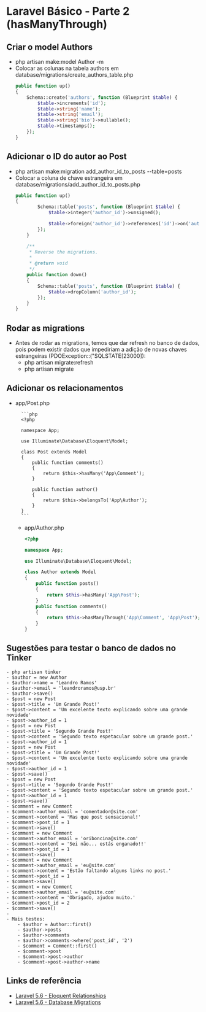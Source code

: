 # Laravel Básico - Parte 2 (hasManyThrough)

## Criar o model Authors
- php artisan make:model Author -m
- Colocar as colunas na tabela authors em database/migrations/create_authors_table.php
    ```php
    public function up()
    {
        Schema::create('authors', function (Blueprint $table) {
            $table->increments('id');
            $table->string('name');
            $table->string('email');
            $table->string('bio')->nullable();
            $table->timestamps();
        });
    }
    ```

## Adicionar o ID do autor ao Post
- php artisan make:migration add_author_id_to_posts --table=posts
- Colocar a coluna de chave estrangeira em database/migrations/add_author_id_to_posts.php
    ```php
    public function up()
    {
            Schema::table('posts', function (Blueprint $table) {
                $table->integer('author_id')->unsigned();

                $table->foreign('author_id')->references('id')->on('authors');
            });
        }

        /**
         * Reverse the migrations.
         *
         * @return void
         */
        public function down()
        {
            Schema::table('posts', function (Blueprint $table) {
                $table->dropColumn('author_id');
            });
        }
    }
    ```

## Rodar as migrations
- Antes de rodar as migrations, temos que dar refresh no banco de dados, pois podem existir dados que impediriam a adição de novas chaves estrangeiras (PDOException::("SQLSTATE[23000]):
    - php artisan migrate:refresh
    - php artisan migrate

## Adicionar os relacionamentos
- app/Post.php

        ```php
        <?php

        namespace App;

        use Illuminate\Database\Eloquent\Model;

        class Post extends Model
        {
            public function comments()
            {
                return $this->hasMany('App\Comment');
            }

            public function author()
            {
                return $this->belongsTo('App\Author');
            }
        }
        ```

    - app/Author.php
        ```php
        <?php

        namespace App;

        use Illuminate\Database\Eloquent\Model;

        class Author extends Model
        {
            public function posts()
            {
                return $this->hasMany('App\Post');
            }
            public function comments()
            {
                return $this->hasManyThrough('App\Comment', 'App\Post');
            }
        }
        ```

## Sugestões para testar o banco de dados no Tinker
    - php artisan tinker
    - $author = new Author
    - $author->name = 'Leandro Ramos'
    - $author->email = 'leandroramos@usp.br'
    - $author->save()
    - $post = new Post
    - $post->title = 'Um Grande Post!'
    - $post->content = 'Um excelente texto explicando sobre uma grande novidade'
    - $post->author_id = 1
    - $post = new Post
    - $post->title = 'Segundo Grande Post!'
    - $post->content = 'Segundo texto espetacular sobre um grande post.'
    - $post->author_id = 1
    - $post = new Post
    - $post->title = 'Um Grande Post!'
    - $post->content = 'Um excelente texto explicando sobre uma grande novidade'
    - $post->author_id = 1 
    - $post->save()
    - $post = new Post
    - $post->title = 'Segundo Grande Post!'
    - $post->content = 'Segundo texto espetacular sobre um grande post.'
    - $post->author_id = 1 
    - $post->save()
    - $comment = new Comment
    - $comment->author_email = 'comentador@site.com'
    - $comment->content = 'Mas que post sensacional!'
    - $comment->post_id = 1
    - $comment->save()
    - $comment = new Comment
    - $comment->author_email = 'oriboncina@site.com'
    - $comment->content = 'Sei não... estás enganado!!'
    - $comment->post_id = 1
    - $comment->save()
    - $comment = new Comment
    - $comment->author_email = 'eu@site.com'
    - $comment->content = 'Estão faltando alguns links no post.'
    - $comment->post_id = 1
    - $comment->save()
    - $comment = new Comment
    - $comment->author_email = 'eu@site.com'
    - $comment->content = 'Obrigado, ajudou muito.'
    - $comment->post_id = 2
    - $comment->save()
    - 
    - Mais testes:
        - $author = Author::first()
        - $author->posts
        - $author->comments
        - $author->comments->where('post_id', '2')
        - $comment = Comment::first()
        - $comment->post
        - $comment->post->author
        - $comment->post->author->name
 
## Links de referência
- [Laravel 5.6 - Eloquent Relationships](https://laravel.com/docs/5.6/eloquent-relationships#has-many-through)
- [Laravel 5.6 - Database Migrations](https://laravel.com/docs/5.6/migrations#generating-migrations)
